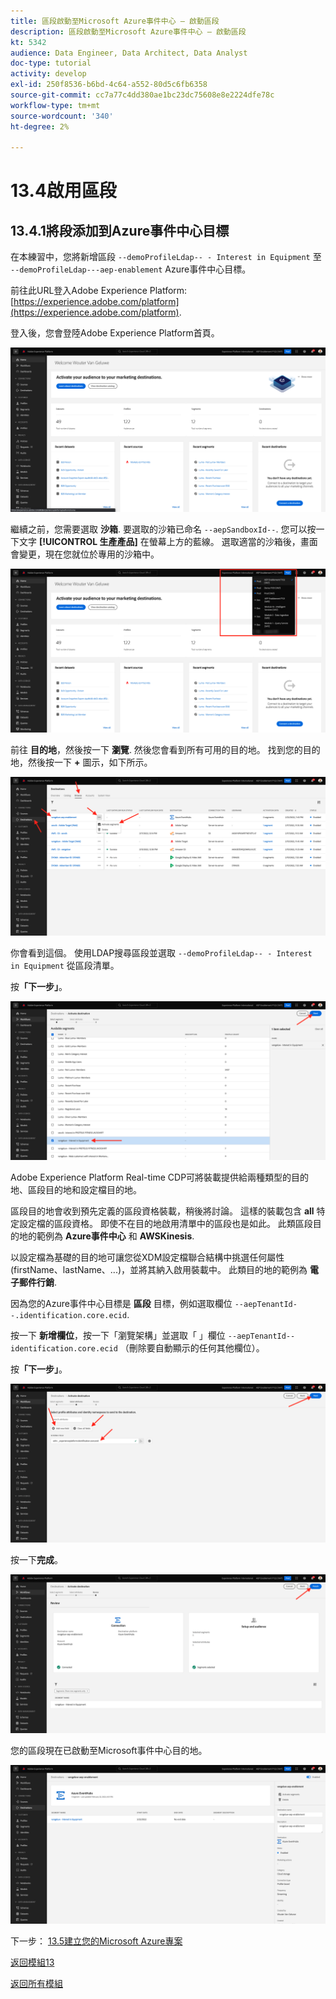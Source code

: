 ```yaml
---
title: 區段啟動至Microsoft Azure事件中心 — 啟動區段
description: 區段啟動至Microsoft Azure事件中心 — 啟動區段
kt: 5342
audience: Data Engineer, Data Architect, Data Analyst
doc-type: tutorial
activity: develop
exl-id: 250f8536-b6bd-4c64-a552-80d5c6fb6358
source-git-commit: cc7a77c4dd380ae1bc23dc75608e8e2224dfe78c
workflow-type: tm+mt
source-wordcount: '340'
ht-degree: 2%

---
```


# 13.4啟用區段

## 13.4.1將段添加到Azure事件中心目標

在本練習中，您將新增區段 `--demoProfileLdap-- - Interest in Equipment` 至 `--demoProfileLdap---aep-enablement` Azure事件中心目標。

前往此URL登入Adobe Experience Platform: [https://experience.adobe.com/platform](https://experience.adobe.com/platform).

登入後，您會登陸Adobe Experience Platform首頁。

![資料擷取](../module2/images/home.png)

繼續之前，您需要選取 **沙箱**. 要選取的沙箱已命名 ``--aepSandboxId--``. 您可以按一下文字 **[!UICONTROL 生產產品]** 在螢幕上方的藍線。 選取適當的沙箱後，畫面會變更，現在您就位於專用的沙箱中。

![資料擷取](../module2/images/sb1.png)

前往 **目的地**，然後按一下 **瀏覽**. 然後您會看到所有可用的目的地。 找到您的目的地，然後按一下 **+** 圖示，如下所示。

![5-01-select-destination.png](./images/5-01-select-destination.png)

你會看到這個。 使用LDAP搜尋區段並選取 `--demoProfileLdap-- - Interest in Equipment` 從區段清單。

按&#x200B;**「下一步」**。

![5-04-select-segment.png](./images/5-04-select-segment.png)

Adobe Experience Platform Real-time CDP可將裝載提供給兩種類型的目的地、區段目的地和設定檔目的地。

區段目的地會收到預先定義的區段資格裝載，稍後將討論。 這樣的裝載包含 **all** 特定設定檔的區段資格。 即使不在目的地啟用清單中的區段也是如此。 此類區段目的地的範例為 **Azure事件中心** 和 **AWSKinesis**.

以設定檔為基礎的目的地可讓您從XDM設定檔聯合結構中挑選任何屬性(firstName、lastName、...)，並將其納入啟用裝載中。 此類目的地的範例為 **電子郵件行銷**.

因為您的Azure事件中心目標是 **區段** 目標，例如選取欄位 `--aepTenantId--.identification.core.ecid`.

按一下 **新增欄位**，按一下「瀏覽架構」並選取「 」欄位 `--aepTenantId--identification.core.ecid` （刪除要自動顯示的任何其他欄位）。

按&#x200B;**「下一步」**。

![5-05-select-attributes.png](./images/5-05-select-attributes.png)

按一下&#x200B;**完成**。

![5-06-destination-finish.png](./images/5-06-destination-finish.png)

您的區段現在已啟動至Microsoft事件中心目的地。

![5-07-destination-segment-added.png](./images/5-07-destination-segment-added.png)

下一步： [13.5建立您的Microsoft Azure專案](./ex5.md)

[返回模組13](./segment-activation-microsoft-azure-eventhub.md)

[返回所有模組](./../../overview.md)
